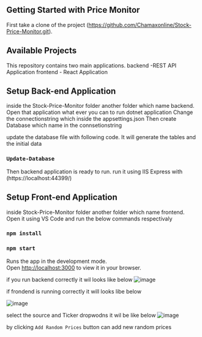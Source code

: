 ## Getting Started with Price Monitor

First take a clone of the project (https://github.com/Chamaxonline/Stock-Price-Monitor.git).

## Available Projects

This repository contains two main applications.
backend -REST API Application
frontend - React Application

## Setup Back-end Application

inside the Stock-Price-Monitor folder another folder which name backend. Open that application what ever you can to run dotnet application
Change the connectionstring which inside the appsettings.json
Then create Database which name in the connsetionstring

update the database file with following code. It will generate the tables and the initial data

### `Update-Database`

Then backend application is ready to run. run it using IIS Express with (https://localhost:44399/)

## Setup Front-end Application

inside Stock-Price-Monitor folder another folder which name frontend. Open it using VS Code and run the below commands respectivaly

### `npm install`

### `npm start`

Runs the app in the development mode.\
Open [http://localhost:3000](http://localhost:3000) to view it in your browser.

if you run backend correctly it wil looks like below
![image](https://user-images.githubusercontent.com/14096914/174651194-05b45ed8-c30e-469e-bd08-e4ab206b3909.png)


if frondend is running correctly it will looks libe below

![image](https://user-images.githubusercontent.com/14096914/174651738-73f2d185-6d9d-4b8d-887c-1f3e01c2d2f8.png)


select the source and Ticker dropwodns it wil be like below
![image](https://user-images.githubusercontent.com/14096914/174652067-754ee2d7-28c4-464b-9878-cc77bd966637.png)

by clicking  `Add Random Prices` button can add new random prices
